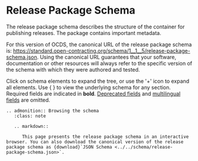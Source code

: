 # Release Package Schema

The release package schema describes the structure of the container for publishing releases. The package contains important metadata.

For this version of OCDS, the canonical URL of the release package schema is: <https://standard.open-contracting.org/schema/1__1__5/release-package-schema.json>. Using the canonical URL guarantees that your software, documentation or other resources will always refer to the specific version of the schema with which they were authored and tested.

Click on schema elements to expand the tree, or use the '+' icon to expand all elements. Use { } to view the underlying schema for any section. Required fields are indicated in **bold**. [Deprecated fields](../governance/deprecation) and [multilingual fields](../reference/#language) are omitted.

```{eval-rst}
.. admonition:: Browsing the schema
   :class: note

   .. markdown::

      This page presents the release package schema in an interactive browser. You can also download the canonical version of the release package schema as {download}`JSON Schema <../../schema/release-package-schema.json>`.
```

<script src="../../_static/docson/public/js/widget.js" data-schema="../../../release-package-schema.json"></script>
